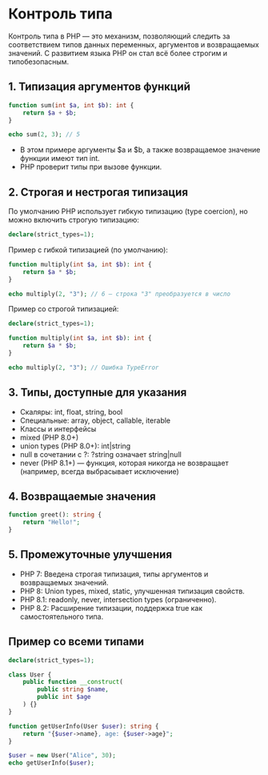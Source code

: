 # Контроль типа
Контроль типа в PHP — это механизм, позволяющий следить за соответствием типов данных переменных, аргументов и возвращаемых значений. С развитием языка PHP он стал всё более строгим и типобезопасным.

## 1. Типизация аргументов функций
```php
function sum(int $a, int $b): int {
    return $a + $b;
}

echo sum(2, 3); // 5
```

- В этом примере аргументы $a и $b, а также возвращаемое значение функции имеют тип int.
- PHP проверит типы при вызове функции.

## 2. Строгая и нестрогая типизация
По умолчанию PHP использует гибкую типизацию (type coercion), но можно включить строгую типизацию:
```php
declare(strict_types=1);
```

Пример с гибкой типизацией (по умолчанию):
```php
function multiply(int $a, int $b): int {
    return $a * $b;
}

echo multiply(2, "3"); // 6 — строка "3" преобразуется в число
```

Пример со строгой типизацией:
```php
declare(strict_types=1);

function multiply(int $a, int $b): int {
    return $a * $b;
}

echo multiply(2, "3"); // Ошибка TypeError
```

## 3. Типы, доступные для указания
- Скаляры: int, float, string, bool
- Специальные: array, object, callable, iterable
- Классы и интерфейсы
- mixed (PHP 8.0+)
- union types (PHP 8.0+): int|string
- null в сочетании с ?: ?string означает string|null
- never (PHP 8.1+) — функция, которая никогда не возвращает (например, всегда выбрасывает исключение)

## 4. Возвращаемые значения
```php
function greet(): string {
    return "Hello!";
}
```

## 5. Промежуточные улучшения
- PHP 7: Введена строгая типизация, типы аргументов и возвращаемых значений.
- PHP 8: Union types, mixed, static, улучшенная типизация свойств.
- PHP 8.1: readonly, never, intersection types (ограниченно).
- PHP 8.2: Расширение типизации, поддержка true как самостоятельного типа.

## Пример со всеми типами
```php
declare(strict_types=1);

class User {
    public function __construct(
        public string $name,
        public int $age
    ) {}
}

function getUserInfo(User $user): string {
    return "{$user->name}, age: {$user->age}";
}

$user = new User("Alice", 30);
echo getUserInfo($user);
```
